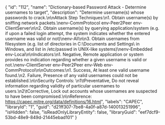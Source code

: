 {
  "id": "112",
  "name": "Dictionary-based Password Attack - Determine usernames to target",
  "description": "Determine username(s) whose passwords to crack.\n\nAttack Step Techniques:\n1.    Obtain username(s) by sniffing network packets.\nenv-CommProtocol env-Peer2Peer env-ClientServer\n\n2.    Obtain username(s) by querying application/system (e.g. if upon a failed login attempt, the system indicates whether the entered username was valid or not)\nenv-All\n\n3.   Obtain usernames from filesystem (e.g. list of directories in C:\\Documents and Settings\\ in Windows, and list in /etc/passwd in UNIX-like systems)\nenv-Embedded env-Local\n\nIndicators:\n1.   Negative,   Remote application or system provides no indication regarding whether a given username is valid or not.\nenv-ClientServer env-Peer2Peer env-Web env-CommProtocol\n\nOutcomes:\n1.   Success,   At least one valid username found.\n2.   Failure,   Presence of any valid usernames could not be established.\n\nSecurity Controls: \n1\tPreventative,   Do not reveal information regarding validity of particular usernames to users.\n2\tCorrective, Lock out accounts whose usernames are suspected to have been compromised.\n\nReference: https://capec.mitre.org/data/definitions/16.html",
  "labels": "CAPEC",
  "libraryId": "1",
  "guid": "d21ff307-7be8-4a0f-a87d-140013251996",
  "isHidden": false,
  "isReadOnlyLibraryEntity": false,
  "libraryGuid": "eef7dcf9-53bd-48e9-849d-21445ebad101"
}